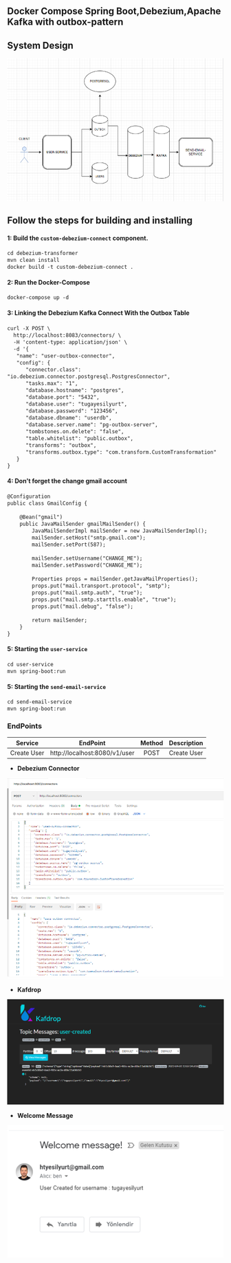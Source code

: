 ## Docker Compose Spring Boot,Debezium,Apache Kafka with outbox-pattern ##

## System Design ##

![System Design](https://github.com/tugayesilyurt/spring-debezium-kafka-outbox-pattern/blob/main/assets/system-design.PNG)

## Follow the steps for building and installing

#### 1: Build the `custom-debezium-connect` component.

```shell
cd debezium-transformer
mvn clean install
docker build -t custom-debezium-connect .
```

#### 2: Run the Docker-Compose

```shell
docker-compose up -d
```

#### 3: Linking the Debezium Kafka Connect With the Outbox Table

```shell
curl -X POST \
  http://localhost:8083/connectors/ \
  -H 'content-type: application/json' \
  -d '{
   "name": "user-outbox-connector",
   "config": {
      "connector.class": "io.debezium.connector.postgresql.PostgresConnector",
      "tasks.max": "1",
      "database.hostname": "postgres",
      "database.port": "5432",
      "database.user": "tugayesilyurt",
      "database.password": "123456",
      "database.dbname": "userdb",
      "database.server.name": "pg-outbox-server",
      "tombstones.on.delete": "false",
      "table.whitelist": "public.outbox",
      "transforms": "outbox",
      "transforms.outbox.type": "com.transform.CustomTransformation"
   }
}
```
#### 4: Don't forget the change gmail account

```shell
@Configuration
public class GmailConfig {

    @Bean("gmail")
    public JavaMailSender gmailMailSender() {
        JavaMailSenderImpl mailSender = new JavaMailSenderImpl();
        mailSender.setHost("smtp.gmail.com");
        mailSender.setPort(587);

        mailSender.setUsername("CHANGE_ME");
        mailSender.setPassword("CHANGE_ME");

        Properties props = mailSender.getJavaMailProperties();
        props.put("mail.transport.protocol", "smtp");
        props.put("mail.smtp.auth", "true");
        props.put("mail.smtp.starttls.enable", "true");
        props.put("mail.debug", "false");

        return mailSender;
    }
}
```

#### 5: Starting the `user-service`

```shell
cd user-service
mvn spring-boot:run
```

#### 5: Starting the `send-email-service`

```shell
cd send-email-service
mvn spring-boot:run
```

### EndPoints ###

| Service       | EndPoint                      | Method | Description                                      |
| ------------- | ----------------------------- | :-----:| ------------------------------------------------ |
| Create User   | http://localhost:8080/v1/user | POST   | Create User 	            	                    |



- **Debezium Connector**

![Debezium Connector](https://github.com/tugayesilyurt/spring-debezium-kafka-outbox-pattern/blob/main/assets/debezium-connector.PNG)

- **Kafdrop**

![Kafdrop](https://github.com/tugayesilyurt/spring-debezium-kafka-outbox-pattern/blob/main/assets/user-created-kafka.PNG)

- **Welcome Message**

![Kafdrop](https://github.com/tugayesilyurt/spring-debezium-kafka-outbox-pattern/blob/main/assets/welcome-message.PNG)

